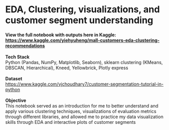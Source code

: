 # EDA, Clustering, visualizations, and customer segment understanding
#### View the full notebook with outputs here in Kaggle:<br>https://www.kaggle.com/yiehyuheng/mall-customers-eda-clustering-recommendations

<b>Tech Stack</b><br>
Python (Pandas, NumPy, Matplotlib, Seaborn), sklearn clustering (KMeans, DBSCAN, Hierarchical), Kneed, Yellowbrick, Plotly express
<br><br>
<b>Dataset</b><br>
https://www.kaggle.com/vjchoudhary7/customer-segmentation-tutorial-in-python
<br><br>
<b>Objective</b><br>
This notebook served as an introduction for me to better understand and apply various clustering techniques, visualizations of evaluation metrics through different libraries, and allowed me to practice my data visualization skills through EDA and interactive plots of customer segments
